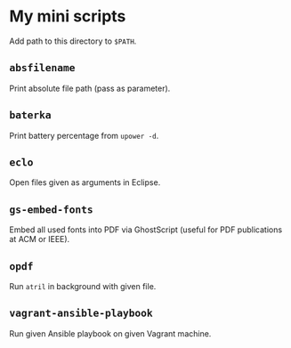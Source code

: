 # My mini scripts

Add path to this directory to `$PATH`.


## `absfilename`

Print absolute file path (pass as parameter).

## `baterka`

Print battery percentage from `upower -d`.

## `eclo`

Open files given as arguments in Eclipse.

## `gs-embed-fonts`

Embed all used fonts into PDF via GhostScript (useful for PDF
publications at ACM or IEEE).

## `opdf`

Run `atril` in background with given file.


## `vagrant-ansible-playbook`

Run given Ansible playbook on given Vagrant machine.
